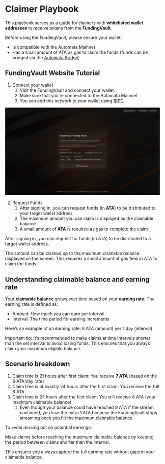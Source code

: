 # Claimer Playbook

This playbook serves as a guide for claimers with **whitelisted wallet addresses** to receive tokens from the **FundingVault**.

Before using the FundingVault, please ensure your wallet:

- Is compatible with the Automata Mainnet
- Has a small amount of ATA as gas to claim the funds (funds can be bridged via the [Automata Bridge](https://bridge.ata.network/))

## FundingVault Website Tutorial

1. Connect your wallet
    1. Visit the FundingVault and connect your wallet.
    2. Make sure that you’re connected to the Automata Mainnet
    3. You can add this network to your wallet using [1RPC](https://www.1rpc.io/)

![Post-Connect.png](./assets/claimers/Post-Connect.png)

2. Request Funds
    1. After signing in, you can request funds (in **ATA**) to be distributed to your target wallet address
    2. The maximum amount you can claim is displayed as the claimable balance
    3. A small amount of **ATA** is required as gas to complete the claim

After signing in, you can request for funds (in ATA) to be distributed to a target wallet address.

The amount can be claimed up to the maximum claimable balance displayed on the screen. This requires a small amount of gas fees in ATA to claim the funds.

## Understanding claimable balance and earning rate

Your **claimable balance** grows over time based on your **earning rate**. The earning rate is defined as:

- Amount: How much you can earn per interval
- Interval: The time period for earning increments

Here’s an example of an earning rate: 8 ATA (amount) per 1 day (interval).

Important tip: It’s recommended to make claims at time intervals shorter than the set interval to avoid losing funds. This ensures that you always claim your maximum eligible balance.

## Scenario breakdown

1. Claim time is 21 hours after first claim: You receive **7 ATA** (based on the 8 ATA/day rate)
2. Claim time is at exactly 24 hours after the first claim: You receive the full 8 ATA
3. Claim time is 27 hours after the first claim: You still receive 8 ATA (your maximum claimable balance)
    1. Even though your balance could have reached 9 ATA if the stream continued, you lose the extra 1 ATA because the FundingVault stops streaming once you hit the maximum claimable balance.

To avoid missing out on potential earnings:

Make claims before reaching the maximum claimable balance by keeping the period between claims shorter than the interval.

This ensures you always capture the full earning rate without gaps in your claimable balance.
